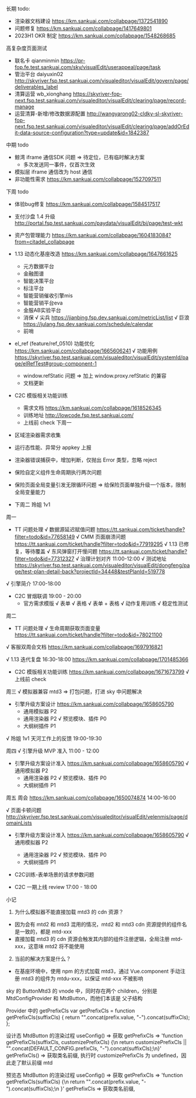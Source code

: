 长期 todo:
  - 渲染器文档建设 https://km.sankuai.com/collabpage/1372541890
  - 问题修复 https://km.sankuai.com/collabpage/1417649801
  - 2023H1 OKR 制定 https://km.sankuai.com/collabpage/1548268685

高复杂度页面测试
  - 联名卡 qianminmin https://pr-fop.fe.test.sankuai.com/sky/visualEdit/userappeal/page/task
  - 管治平台 daiyuxin02 http://skyriver.fsp.test.sankuai.com/visualeditor/visualEdit/govern/page/deliverables_label
  - 清算运营 wb_xionghang https://skyriver-fop-next.fsp.test.sankuai.com/visualeditor/visualEdit/clearing/page/record-manage
  - 运营清算-新增/修改数据源配置 http://wangyarong02-cldky-sl-skyriver-fop-next.fsp.test.sankuai.com/visualeditor/visualEdit/clearing/page/addOrEdit-data-source-configuration?type=update&id=1842387

中期 todo
  - 鲸湾 iframe 通信SDK 问题 => 待定位，已有临时解决方案
    - 多次发送同一事件，仅首次生效
  - 模拟层 iframe 通信改为 host 通信
  - 非功能性需求 https://km.sankuai.com/collabpage/1527097511
  
下周 todo
  - 体验bug修复 https://km.sankuai.com/collabpage/1584517517
  - 支付沙盘 1.4 升级 http://portal.fsp.test.sankuai.com/paydata/visualEdit/bi/page/test-wkt
  - 资产包管理能力 https://km.sankuai.com/collabpage/1604183084?from=citadel_collabpage

  - 1.13 动态化基座改造 https://km.sankuai.com/collabpage/1647661625
    - 元方数据平台
    - 金融图谱
    - 智能决策平台
    - 标注平台
    - 智能营销催收引擎mis
    - 智能营销平台eva
    - 金服AB实验平台
    - 消保
    √ 尖兵 https://jianbing.fsp.dev.sankuai.com/metricList/list
    √ 巨浪 https://julang.fsp.dev.sankuai.com/schedule/calendar
    - 前哨 

  - el_ref (feature/ref_0510) 功能优化 https://km.sankuai.com/collabpage/1665606241
    √ 功能用例 https://skyriver.fsp.test.sankuai.com/visualeditor/visualEdit/systemId/page/elRefTest#group-component-1
    - window.refStatic 问题 => 加上 window.proxy.refStatic 的兼容
    - 文档更新

  - C2C 模版相关功能训练 
    - 需求文档 https://km.sankuai.com/collabpage/1618526345
    - 训练地址 http://lowcode.fsp.test.sankuai.com/
    - 上线前 check 下周一

  - 区域渲染器需求收集

  - 运行态性能、异常分 appkey 上报
  - 渲染器错误捕获中，增加判断，仅抛出 Error 类型，忽略 reject

  - 保险自定义组件生命周期执行两次问题

  - 保险页面全局变量引发无限循环问题
    => 给保险页面单独升级一个版本，限制全局变量能力

  - 下周二 玲姐 1v1

周一
  - TT 问题处理 
    √ 数据源延迟赋值问题 https://tt.sankuai.com/ticket/handle?filter=todo&id=77658149
    √ CMM 页面崩溃问题 https://tt.sankuai.com/ticket/handle?filter=todo&id=77919295
      √ 1.13 已修复，等待覆盖
    √ 东风弹窗打开慢问题 https://tt.sankuai.com/ticket/handle?filter=todo&id=77312327
      √ 治理计划对齐 11:00-12:00
      √ 测试地址 https://skyriver.fsp.test.sankuai.com/visualeditor/visualEdit/dongfeng/page/test-plan-detail-back?projectId=34448&testPlanId=519778

  √ 引擎简介 17:00-18:00

  - C2C 冒烟联调 19:00 - 20:00
    - 官方需求模版
      √ 表单
      √ 表格
      √ 表单 + 表格
    √ 动作复用训练
    √ 稳定性测试

周二
  - TT 问题处理
    √ 生命周期获取页面变量 https://tt.sankuai.com/ticket/handle?filter=todo&id=78021100

  √ 客服双周会文档 https://km.sankuai.com/collabpage/1697916821

  √ 1.13 迭代复盘 16:30-18:00 https://km.sankuai.com/collabpage/1701485366

  - C2C 模版相关功能训练 https://km.sankuai.com/collabpage/1671673799
    √ 上线前 check

周三
  √ 模拟器兼容 mtd3 => 打包问题，打进 sky 中问题解决

  - 引擎升级方案设计 https://km.sankuai.com/collabpage/1658605790
    - 通用模拟器 P2
    - 通用渲染器 P2
    √ 预览模块、插件 P0
    - 大纲树插件 P1

  √ 玲姐 1v1 天河工作上的反馈 19:00-19:30
  
周四
  √ 引擎升级 MVP 准入 11:00 - 12:00

  - 引擎升级方案设计准入 https://km.sankuai.com/collabpage/1658605790
    √ 通用模拟器 P2
    - 通用渲染器 P2
    √ 预览模块、插件 P0
    - 大纲树插件 P1
  
周五
  周会 https://km.sankuai.com/collabpage/1650074874 14:00-16:00

  √ 页面卡顿问题 http://skyriver.fsp.test.sankuai.com/visualeditor/visualEdit/velenmis/page/domainLists

  - 引擎升级方案设计准入 https://km.sankuai.com/collabpage/1658605790
    √ 通用模拟器 P2
    - 通用渲染器 P2
    √ 预览模块、插件 P0
    - 大纲树插件 P1

  - C2C训练-表单场景的请求参数问题

  - C2C 一期上线 review 17:00 - 18:00

小记


1. 为什么模拟器不能直接加载 mtd3 的 cdn 资源？
  - 因为会有 mtd2 和 mtd3 混用的情况，mtd2 和 mtd3 cdn 资源提供的组件名是一致的，都是 mtd-xxx
  - 直接加载 mtd3 的 cdn 资源会触发其内部的组件注册逻辑，全局注册 mtd-xxx，这意味 mtd2 将不能使用

2. 当前的解决方案是什么？
  - 在基座环境中，使用 npm 的方式加载 mtd3，通过 Vue.component 手动注册 mtd3 的组件为 mtdu-xxx，以保证 mtd-xxx 不被影响

sky 的 ButtonMtd3 的 vnode 中，同时存在两个 children，分别是 MtdConfigProvider 和 MtdButton，而他们本该是 父子结构

Provider 中的 getPrefixCls
  var getPrefixCls = function getPrefixCls(suffixCls) {
    return "".concat(prefix.value, "-").concat(suffixCls);
  };

设计态 MtdButton 的渲染过程
  useConfig() => 获取 getPrefixCls => 'function getPrefixCls(suffixCls, customizePrefixCls) {\n  return customizePrefixCls || "".concat(DEFAULT_CONFIG.prefixCls, "-").concat(suffixCls);\n}'
  getPrefixCls() => 获取类名前缀, 执行时 customizePrefixCls 为 undefined，因此走了默认前缀 mtd

预览态 MtdButton 的渲染过程
  useConfig() => 获取 getPrefixCls => 'function getPrefixCls(suffixCls) {\n    return "".concat(prefix.value, "-").concat(suffixCls);\n  }'
  getPrefixCls => 获取类名前缀, 




